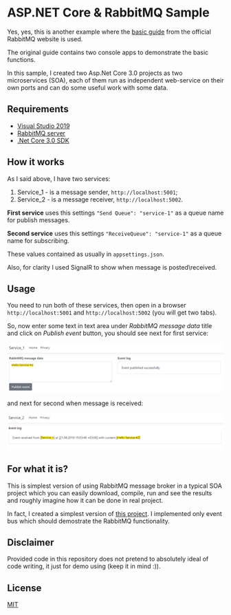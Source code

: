 # ASP.NET Core & RabbitMQ Sample

Yes, yes, this is another example where the [basic guide](#https://www.rabbitmq.com/tutorials/tutorial-one-dotnet.html) from the official RabbitMQ website is used.

The original guide contains two console apps to demonstrate the basic functions.

In this sample, I created two Asp.Net Core 3.0 projects as two microservices (SOA), each of them run as independent web-service on their own ports and can do some useful work with some data.

## Requirements

- [Visual Studio 2019](#https://visualstudio.microsoft.com/ru/vs/)
- [RabbitMQ server](#https://www.rabbitmq.com/download.html)
- [.Net Core 3.0 SDK](#https://dotnet.microsoft.com/download/dotnet-core/3.0)

## How it works

As I said above, I have two services:

1) Service_1 - is a message sender, `http://localhost:5001`;
2) Service_2 - is a message receiver, `http://localhost:5002`.

**First service** uses this settings `"Send Queue": "service-1"` as a queue name for publish messages.

**Second service** uses this settings `"ReceiveQueue": "service-1"` as a queue name for subscribing.

These values contained as usually in `appsettings.json`.

Also, for clarity I used SignalR to show when message is posted\received.

## Usage

You need to run both of these services, then open in a browser `http://localhost:5001` and `http://localhost:5002` (you will get two tabs).

So, now enter some text in text area under *RabbitMQ message data* title and click on *Publish event* button, you should see next for first service:

![Service_1](https://github.com/f14shm4n/AspNetCore_RabbitMQ/blob/master/Assets/s1_send_message.png)

and next for second when message is received:

![Service_2](https://github.com/f14shm4n/AspNetCore_RabbitMQ/blob/master/Assets/s2_receive_message.png)

## For what it is?

This is simplest version of using RabbitMQ message broker in a typical SOA project which you can easily download, compile, run and see the results and roughly imagine how it can be done in real project.

In fact, I created a simplest version of [this project](#https://github.com/dotnet-architecture/eShopOnContainers). I implemented only event bus which should demostrate the RabbitMQ functionality.

## Disclaimer

Provided code in this repository does not pretend to absolutely ideal of code writing, it just for demo using (keep it in mind :)).

## License

[MIT](https://github.com/f14shm4n/AspNetCore_RabbitMQ/blob/master/LICENSE.md)
